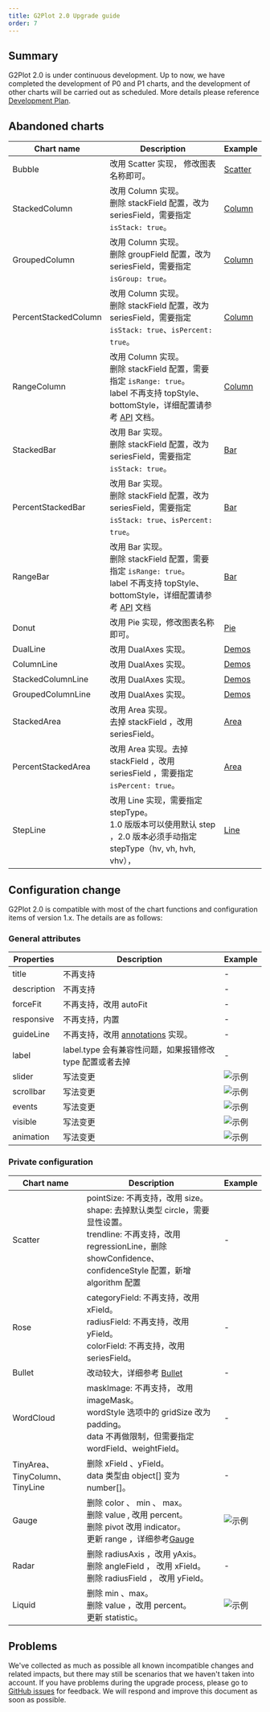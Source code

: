 ```yaml
---
title: G2Plot 2.0 Upgrade guide
order: 7
---
```


## Summary

G2Plot 2.0 is under continuous development. Up to now, we have completed the development of P0 and P1 charts, and the development of other charts will be carried out as scheduled. More details please reference [Development Plan](https://www.yuque.com/antv/g2plot/ffgrfy#U9F3).

## Abandoned charts

| Chart name           | Description                                                                                                                                                                              | Example                                               |
| -------------------- | ---------------------------------------------------------------------------------------------------------------------------------------------------------------------------------------- | ----------------------------------------------------- |
| Bubble               | 改用 Scatter 实现， 修改图表名称即可。                                                                                                                                                   | [Scatter](/en/examples/scatter/bubble#quadrant)     |
| StackedColumn        | 改用 Column 实现。<br/> 删除 stackField 配置，改为 seriesField，需要指定 `isStack: true`。                                                                                               | [Column](/en/examples/column/stacked)               |
| GroupedColumn        | 改用 Column 实现。<br/>删除 groupField 配置，改为 seriesField，需要指定 `isGroup: true`。                                                                                                | [Column](/en/examples/column/grouped)               |
| PercentStackedColumn | 改用 Column 实现。<br/> 删除 stackField 配置，改为 seriesField，需要指定 `isStack: true`、`isPercent: true`。                                                                            | [Column](/en/examples/column/percent)               |
| RangeColumn          | 改用 Column 实现。 <br/> 删除 stackField 配置，需要指定 `isRange: true`。 <br/> label 不再支持 topStyle、bottomStyle，详细配置请参考 [API](/en/examples/column/range/API#label) 文档。 | [Column](/en/examples/column/range#basic)           |
| StackedBar           | 改用 Bar 实现。<br/>删除 stackField 配置，改为 seriesField，需要指定 `isStack: true`。                                                                                                   | [Bar](/en/examples/bar/stacked)                     |
| PercentStackedBar    | 改用 Bar 实现。<br/> 删除 stackField 配置，改为 seriesField，需要指定 `isStack: true`、`isPercent: true`。                                                                               | [Bar](/en/examples/bar/percent)                     |
| RangeBar             | 改用 Bar 实现。 <br/>删除 stackField 配置，需要指定 `isRange: true`。 <br/> label 不再支持 topStyle、bottomStyle，详细配置请参考 [API](/en/examples/bar/range/API#label) 文档          | [Bar](/en/examples/bar/range#basic)                 |
| Donut                | 改用 Pie 实现，修改图表名称即可。                                                                                                                                                        | [Pie](/en/examples/pie/donut)                       |
| DualLine             | 改用 DualAxes 实现。                                                                                                                                                                     | [Demos](/en/examples/dual-axes/dual-line)           |
| ColumnLine           | 改用 DualAxes 实现。                                                                                                                                                                     | [Demos](/en/examples/dual-axes/column-line)         |
| StackedColumnLine    | 改用 DualAxes 实现。                                                                                                                                                                     | [Demos](/en/examples/dual-axes/stacked-column-line) |
| GroupedColumnLine    | 改用 DualAxes 实现。                                                                                                                                                                     | [Demos](/en/examples/dual-axes/grouped-column-line) |
| StackedArea          | 改用 Area 实现。 <br/>去掉 stackField ，改用 seriesField。                                                                                                                               | [Area](/en/examples/area/stacked)                   |
| PercentStackedArea   | 改用 Area 实现。去掉 stackField ，改用 seriesField ，需要指定 `isPercent: true`。                                                                                                        | [Area](/en/examples/area/percent)                   |
| StepLine             | 改用 Line 实现，需要指定 stepType。<br/>1.0 版版本可以使用默认 step ，2.0 版本必须手动指定 stepType（hv, vh, hvh, vhv），                                                                | [Line](/en/examples/line/step)                      |

## Configuration change

G2Plot 2.0 is compatible with most of the chart functions and configuration items of version 1.x. The details are as follows:

### General attributes

| Properties  | Description                                                            | Example                                                                                                        |
| ----------- | ---------------------------------------------------------------------- | -------------------------------------------------------------------------------------------------------------- |
| title       | 不再支持                                                               | -                                                                                                              |
| description | 不再支持                                                               | -                                                                                                              |
| forceFit    | 不再支持，改用 autoFit                                                 | -                                                                                                              |
| responsive  | 不再支持，内置                                                         | -                                                                                                              |
| guideLine   | 不再支持，改用 [annotations](/en/examples/general/annotation) 实现。 | -                                                                                                              |
| label       | label.type 会有兼容性问题，如果报错修改 type 配置或者去掉              | -                                                                                                              |
| slider      | 写法变更                                                               | <img src="https://gw.alipayobjects.com/mdn/rms_d314dd/afts/img/A*IZmLQaZ8ANMAAAAAAAAAAAAAARQnAQ" alt="示例" /> |
| scrollbar   | 写法变更                                                               | <img src="https://gw.alipayobjects.com/mdn/rms_d314dd/afts/img/A*Zq3NSpae7NEAAAAAAAAAAAAAARQnAQ" alt="示例" /> |
| events      | 写法变更                                                               | <img src="https://gw.alipayobjects.com/mdn/rms_d314dd/afts/img/A*NW8VTp2JPm0AAAAAAAAAAAAAARQnAQ" alt="示例" /> |
| visible     | 写法变更                                                               | <img src="https://gw.alipayobjects.com/mdn/rms_d314dd/afts/img/A*WRVJR6jRJ5AAAAAAAAAAAAAAARQnAQ" alt="示例" /> |
| animation   | 写法变更                                                               | <img src="https://gw.alipayobjects.com/mdn/rms_d314dd/afts/img/A*CE30TZLMIL4AAAAAAAAAAAAAARQnAQ" alt="示例" /> |

### Private configuration

| Chart name                      | Description                                                                                                                                                                                      | Example                                                                                                        |
| ------------------------------- | ------------------------------------------------------------------------------------------------------------------------------------------------------------------------------------------------ | -------------------------------------------------------------------------------------------------------------- |
| Scatter                         | pointSize: 不再支持，改用 size。<br /> shape: 去掉默认类型 circle，需要显性设置。<br /> trendline: 不再支持，改用 regressionLine，删除 showConfidence、confidenceStyle 配置，新增 algorithm 配置 | -                                                                                                              |
| Rose                            | categoryField: 不再支持，改用 xField。<br /> radiusField: 不再支持，改用 yField。<br /> colorField: 不再支持，改用 seriesField。                                                                 | -                                                                                                              |
| Bullet                          | 改动较大，详细参考 [Bullet](/en/examples/progress-plots/bullet)                                                                                                                                | -                                                                                                              |
| WordCloud                       | maskImage: 不再支持， 改用 imageMask。<br /> wordStyle 选项中的 gridSize 改为 padding。<br /> data 不再做限制，但需要指定 wordField、weightField。                                               | -                                                                                                              |
| TinyArea、TinyColumn、 TinyLine | 删除 xField 、yField。<br /> data 类型由 object[] 变为 number[]。                                                                                                                                | -                                                                                                              |
| Gauge                           | 删除 color 、 min 、 max。<br />删除 value , 改用 percent。 <br />删除 pivot 改用 indicator。 <br /> 更新 range ，详细参考[Gauge](/en/examples/progress-plots/gauge#basic)                     | <img src="https://gw.alipayobjects.com/mdn/rms_d314dd/afts/img/A*icQqR71EdikAAAAAAAAAAAAAARQnAQ" alt="示例" /> |
| Radar                           | 删除 radiusAxis ，改用 yAxis。<br /> 删除 angleField ， 改用 xField。<br /> 删除 radiusField ， 改用 yField。                                                                                    | -                                                                                                              |
| Liquid                          | 删除 min 、max。<br /> 删除 value ，改用 percent。<br /> 更新 statistic。                                                                                                                        | <img src="https://gw.alipayobjects.com/mdn/rms_d314dd/afts/img/A*_CeWQbi4jlsAAAAAAAAAAAAAARQnAQ" alt="示例" /> |

## Problems

We've collected as much as possible all known incompatible changes and related impacts, but there may still be scenarios that we haven't taken into account. If you have problems during the upgrade process, please go to [GitHub issues](https://github.com/antvis/G2Plot/issues) for feedback. We will respond and improve this document as soon as possible.
